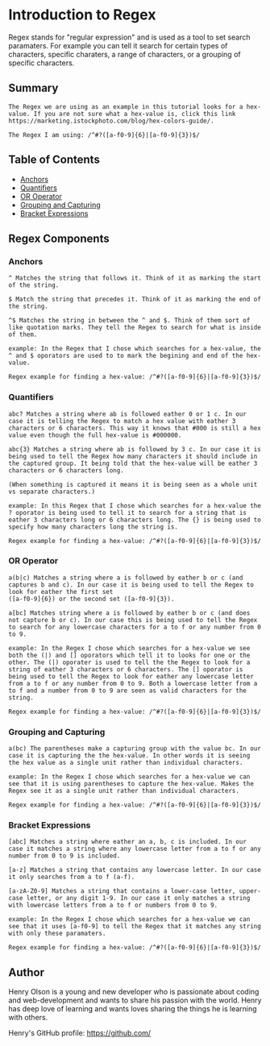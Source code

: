 # Introduction to Regex
 Regex stands for "regular expression" and is used as a tool to set search paramaters. For example you can tell it search for certain types of characters, specific charaters, a range of characters, or a grouping of specific characters.

## Summary
    The Regex we are using as an example in this tutorial looks for a hex-value. If you are not sure what a hex-value is, click this link https://marketing.istockphoto.com/blog/hex-colors-guide/.

    The Regex I am using: /^#?([a-f0-9]{6}|[a-f0-9]{3})$/

## Table of Contents

- [Anchors](#anchors)
- [Quantifiers](#quantifiers)
- [OR Operator](#or-operator)
- [Grouping and Capturing](#grouping-and-capturing)
- [Bracket Expressions](#bracket-expressions)

## Regex Components

### Anchors
    ^ Matches the string that follows it. Think of it as marking the start of the string.

    $ Match the string that precedes it. Think of it as marking the end of the string.

    ^$ Matches the string in between the ^ and $. Think of them sort of like quotation marks. They tell the Regex to search for what is inside of them.

    example: In the Regex that I chose which searches for a hex-value, the ^ and $ oporators are used to to mark the begining and end of the hex-value.

    Regex example for finding a hex-value: /^#?([a-f0-9]{6}|[a-f0-9]{3})$/

### Quantifiers
    abc? Matches a string where ab is followed eather 0 or 1 c. In our case it is telling the Regex to match a hex value with eather 3 characters or 6 characters. This way it knows that #000 is still a hex value even though the full hex-value is #000000.

    abc{3} Matches a string where ab is followed by 3 c. In our case it is being used to tell the Regex how many characters it should include in the captured group. It being told that the hex-value will be eather 3 characters or 6 characters long.

    (When something is captured it means it is being seen as a whole unit vs separate characters.)

    example: In this Regex that I chose which searches for a hex-value the ? oporator is being used to tell it to search for a string that is eather 3 characters long or 6 characters long. The {} is being used to specify how many characters long the string is.

    Regex example for finding a hex-value: /^#?([a-f0-9]{6}|[a-f0-9]{3})$/

### OR Operator
    a(b|c) Matches a string where a is followed by eather b or c (and captures b and c). In our case it is being used to tell the Regex to look for eather the first set 
    ([a-f0-9]{6}) or the second set ([a-f0-9]{3}).

    a[bc] Matches string where a is followed by eather b or c (and does not capture b or c). In our case this is being used to tell the Regex to search for any lowercase characters for a to f or any number from 0 to 9.

    example: In the Regex I chose which searches for a hex-value we see both the (|) and [] oporators which tell it to looks for one or the other. The (|) oporater is used to tell the the Regex to look for a string of eather 3 characters or 6 characters. The [] oporator is being used to tell the Regex to look for eather any lowercase letter from a to f or any number from 0 to 9. Both a lowercase letter from a to f and a number from 0 to 9 are seen as valid characters for the string.

    Regex example for finding a hex-value: /^#?([a-f0-9]{6}|[a-f0-9]{3})$/

### Grouping and Capturing
    a(bc) The parentheses make a capturing group with the value bc. In our case it is capturing the the hex-value. In other words it is seeing the hex value as a single unit rather than individual characters.

    example: In the Regex I chose which searches for a hex-value we can see that it is using parentheses to capture the hex-value. Makes the Regex see it as a single unit rather than individual characters.

    Regex example for finding a hex-value: /^#?([a-f0-9]{6}|[a-f0-9]{3})$/

### Bracket Expressions
    [abc] Matches a string where eather an a, b, c is included. In our case it matches a string where any lowercase letter from a to f or any number from 0 to 9 is included.

    [a-z] Matches a string that contains any lowercase letter. In our case it only searches from a to f (a-f).

    [a-zA-Z0-9] Matches a string that contains a lower-case letter, upper-case letter, or any digit 1-9. In our case it only matches a string with lowercase letters from a to f or numbers from 0 to 9.

    example: In the Regex I chose which searches for a hex-value we can see that it uses [a-f0-9] to tell the Regex that it matches any string with only these paramaters.

    Regex example for finding a hex-value: /^#?([a-f0-9]{6}|[a-f0-9]{3})$/

## Author

Henry Olson is a young and new developer who is passionate about coding and web-development and wants to share his passion with the world. Henry has deep love of learning and wants loves sharing the things he is learning with others.

Henry's GitHub profile: https://github.com/


